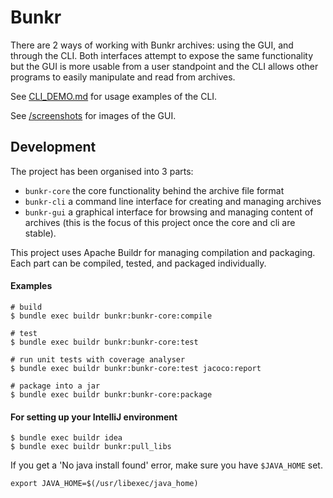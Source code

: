# Bunkr

There are 2 ways of working with Bunkr archives: using the GUI, and through the CLI. Both interfaces attempt to expose
the same functionality but the GUI is more usable from a user standpoint and the CLI allows other programs to easily
manipulate and read from archives.

See [CLI_DEMO.md](CLI_DEMO.md) for usage examples of the CLI.

See [/screenshots](/screenshots) for images of the GUI.

## Development

The project has been organised into 3 parts:

- ```bunkr-core``` the core functionality behind the archive file format
- ```bunkr-cli``` a command line interface for creating and managing archives
- ```bunkr-gui``` a graphical interface for browsing and managing content of archives (this is the focus of this project once the core and cli are stable).

This project uses Apache Buildr for managing compilation and packaging. Each part can be compiled, tested, and packaged individually.

#### Examples

```
# build
$ bundle exec buildr bunkr:bunkr-core:compile

# test
$ bundle exec buildr bunkr:bunkr-core:test

# run unit tests with coverage analyser
$ bundle exec buildr bunkr:bunkr-core:test jacoco:report

# package into a jar
$ bundle exec buildr bunkr:bunkr-core:package
```

#### For setting up your IntelliJ environment

```
$ bundle exec buildr idea
$ bundle exec buildr bunkr:pull_libs
```

If you get a 'No java install found' error, make sure you have `$JAVA_HOME` set.

```
export JAVA_HOME=$(/usr/libexec/java_home)
```
